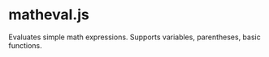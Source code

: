 matheval.js
===========

Evaluates simple math expressions.  Supports variables, parentheses, basic functions.